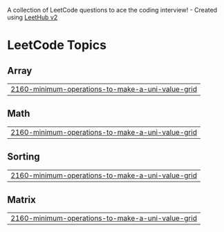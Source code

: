 A collection of LeetCode questions to ace the coding interview! - Created using [LeetHub v2](https://github.com/arunbhardwaj/LeetHub-2.0)
<!---LeetCode Topics Start-->
# LeetCode Topics
## Array
|  |
| ------- |
| [2160-minimum-operations-to-make-a-uni-value-grid](https://github.com/AyaKarama7/My-Problem-Solving/tree/master/2160-minimum-operations-to-make-a-uni-value-grid) |
## Math
|  |
| ------- |
| [2160-minimum-operations-to-make-a-uni-value-grid](https://github.com/AyaKarama7/My-Problem-Solving/tree/master/2160-minimum-operations-to-make-a-uni-value-grid) |
## Sorting
|  |
| ------- |
| [2160-minimum-operations-to-make-a-uni-value-grid](https://github.com/AyaKarama7/My-Problem-Solving/tree/master/2160-minimum-operations-to-make-a-uni-value-grid) |
## Matrix
|  |
| ------- |
| [2160-minimum-operations-to-make-a-uni-value-grid](https://github.com/AyaKarama7/My-Problem-Solving/tree/master/2160-minimum-operations-to-make-a-uni-value-grid) |
<!---LeetCode Topics End-->